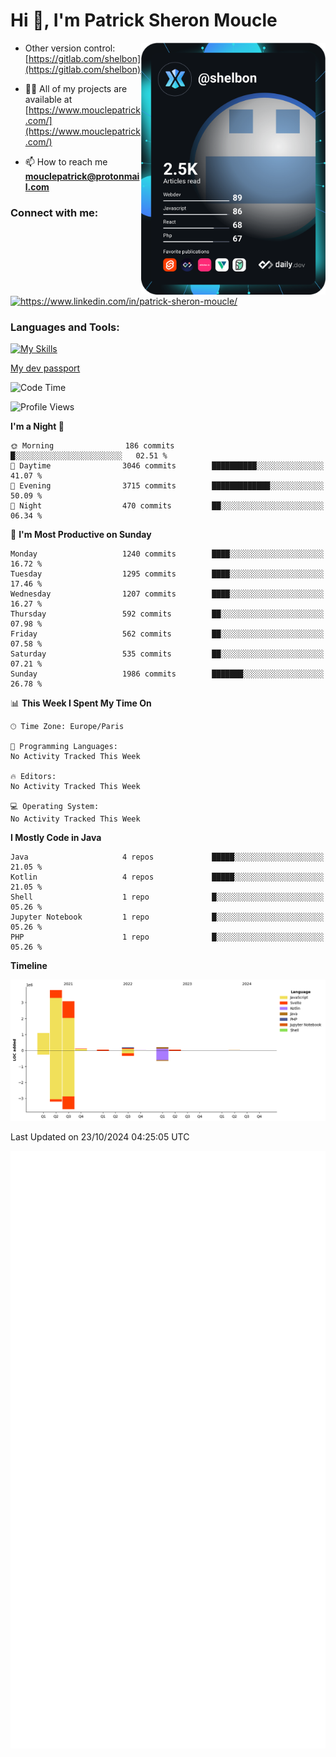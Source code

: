  
  <div align="left">
  <h1 align="left"> Hi 👋, I'm Patrick Sheron Moucle</h1>
<a     href="https://app.daily.dev/shelbon"><img src="https://github.com/shelbon/shelbon/blob/main/devcard.svg"  width="295" align="right" alt="shelbon's Dev Card"/></a>

- Other version control: [https://gitlab.com/shelbon](https://gitlab.com/shelbon)
- 👨‍💻 All of my projects are available at [https://www.mouclepatrick.com/](https://www.mouclepatrick.com/)

- 📫 How to reach me **mouclepatrick@protonmail.com**

<h3 align="left">Connect with me:</h3>
<p align="left">
<a href="https://linkedin.com/in/https://www.linkedin.com/in/patrick-sheron-moucle/" target="blank"  ><img align="center" src="https://raw.githubusercontent.com/rahuldkjain/github-profile-readme-generator/master/src/images/icons/Social/linked-in-alt.svg" alt="https://www.linkedin.com/in/patrick-sheron-moucle/" height="30" width="40" /></a>
</p>

<h3 align="left">Languages and Tools:</h3>
 
 [![My Skills](https://skillicons.dev/icons?i=kotlin,java,svelte,vue,spring,laravel,nuxt,htmx,go,php,elixir,graphql,css,html,tailwind,idea,vscode,redis,git,gitlab&perline=6&theme=light)](https://skillicons.dev)

[My dev passport](https://passeport.dev/p/e96cf336-11d7-4edd-916d-11af626333a8)
<!--START_SECTION:waka-->
![Code Time](http://img.shields.io/badge/Code%20Time-4%2C502%20hrs%209%20mins-blue)

![Profile Views](http://img.shields.io/badge/Profile%20Views-0-blue)

**I'm a Night 🦉** 

```text
🌞 Morning                186 commits         █░░░░░░░░░░░░░░░░░░░░░░░░   02.51 % 
🌆 Daytime                3046 commits        ██████████░░░░░░░░░░░░░░░   41.07 % 
🌃 Evening                3715 commits        █████████████░░░░░░░░░░░░   50.09 % 
🌙 Night                  470 commits         ██░░░░░░░░░░░░░░░░░░░░░░░   06.34 % 
```
📅 **I'm Most Productive on Sunday** 

```text
Monday                   1240 commits        ████░░░░░░░░░░░░░░░░░░░░░   16.72 % 
Tuesday                  1295 commits        ████░░░░░░░░░░░░░░░░░░░░░   17.46 % 
Wednesday                1207 commits        ████░░░░░░░░░░░░░░░░░░░░░   16.27 % 
Thursday                 592 commits         ██░░░░░░░░░░░░░░░░░░░░░░░   07.98 % 
Friday                   562 commits         ██░░░░░░░░░░░░░░░░░░░░░░░   07.58 % 
Saturday                 535 commits         ██░░░░░░░░░░░░░░░░░░░░░░░   07.21 % 
Sunday                   1986 commits        ███████░░░░░░░░░░░░░░░░░░   26.78 % 
```


📊 **This Week I Spent My Time On** 

```text
🕑︎ Time Zone: Europe/Paris

💬 Programming Languages: 
No Activity Tracked This Week

🔥 Editors: 
No Activity Tracked This Week

💻 Operating System: 
No Activity Tracked This Week
```

**I Mostly Code in Java** 

```text
Java                     4 repos             █████░░░░░░░░░░░░░░░░░░░░   21.05 % 
Kotlin                   4 repos             █████░░░░░░░░░░░░░░░░░░░░   21.05 % 
Shell                    1 repo              █░░░░░░░░░░░░░░░░░░░░░░░░   05.26 % 
Jupyter Notebook         1 repo              █░░░░░░░░░░░░░░░░░░░░░░░░   05.26 % 
PHP                      1 repo              █░░░░░░░░░░░░░░░░░░░░░░░░   05.26 % 
```



**Timeline**

![Lines of Code chart](https://raw.githubusercontent.com/shelbon/shelbon/main/assets/bar_graph.png)


 Last Updated on 23/10/2024 04:25:05 UTC
<!--END_SECTION:waka--> 
![Metrics](https://github.com/shelbon/shelbon/blob/main/github-metrics.svg)
